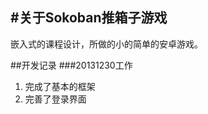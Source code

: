 #关于Sokoban推箱子游戏
----------------------
嵌入式的课程设计，所做的小的简单的安卓游戏。

##开发记录
###20131230工作
1. 完成了基本的框架
2. 完善了登录界面

